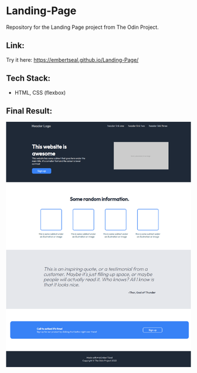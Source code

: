 # Landing-Page
Repository for the Landing Page project from The Odin Project.

## Link: 
Try it here: https://embertseal.github.io/Landing-Page/

## Tech Stack:
- HTML, CSS (flexbox)

## Final Result:
<img src = "final.png">
